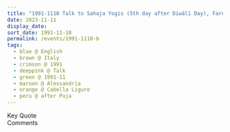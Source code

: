 ```yaml
---
title: "1991-1110 Talk to Sahaja Yogis (5th day after Diwālī Day), Farewell, after Diwālī Pūjā, Tent, Cabella Ligure, Alessandria, Italy"
date: 2023-11-11
display_date: 
sort_date: 1991-11-10
permalink: /events/1991-1110-b
tags:
  - blue @ English
  - brown @ Italy
  - crimson @ 1991
  - deeppink @ Talk
  - green @ 1991-11
  - maroon @ Alessandria
  - orange @ Cabella Ligure
  - peru @ after Puja
---
```


<wave-list>
  <list-title color="green" width="75">Key Quote</list-title>
  <list-item color="BlanchedAlmond"  width="200"></list-item>
  <list-item color="Lavender"></list-item>
  <list-item color="BlanchedAlmond"></list-item>
</wave-list>

<br>

<wave-list>
  <list-title color="green" width="75">Comments</list-title>
  <list-item color="BlanchedAlmond"  width="200"></list-item>
  <list-item color="Lavender"></list-item>
  <list-item color="BlanchedAlmond"></list-item>
</wave-list>